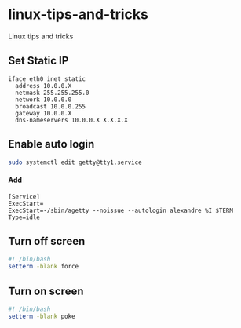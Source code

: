 # linux-tips-and-tricks
Linux tips and tricks

## Set Static IP
```
iface eth0 inet static
  address 10.0.0.X
  netmask 255.255.255.0
  network 10.0.0.0
  broadcast 10.0.0.255
  gateway 10.0.0.X
  dns-nameservers 10.0.0.X X.X.X.X
```

## Enable auto login
```bash
sudo systemctl edit getty@tty1.service
```
#### Add
```
[Service]
ExecStart=
ExecStart=-/sbin/agetty --noissue --autologin alexandre %I $TERM
Type=idle
```

## Turn off screen
```bash
#! /bin/bash
setterm -blank force
```
## Turn on screen
```bash
#! /bin/bash
setterm -blank poke
```
